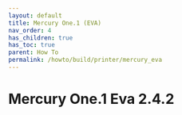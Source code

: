 ```yaml
---
layout: default
title: Mercury One.1 (EVA)
nav_order: 4
has_children: true
has_toc: true
parent: How To
permalink: /howto/build/printer/mercury_eva
---
```


# Mercury One.1 Eva 2.4.2